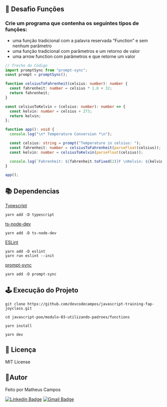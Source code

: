## 🚀 Desafio Funções
### Crie um programa que contenha os seguintes tipos de funções:
- uma função tradicional com a palavra reservada “Function” e sem nenhum parâmetro
- uma função tradicional com parâmetros e um retorno de valor
- uma arrow function com parâmetros e que retorne um valor

```ts
// Trecho do Código
import promptSync from "prompt-sync";
const prompt = promptSync();

function celsiusToFahrenheit(celsius: number): number {
  const fahrenheit: number = celsius * 1.8 + 32;
  return fahrenheit;
}

const celsiusToKelvin = (celsius: number): number => {
  const kelvin: number = celsius + 273;
  return kelvin;
};

function app(): void {
  console.log("\n* Temperature Conversion *\n");

  const celsius: string = prompt("Temperature in celsius: ");
  const fahrenheit: number = celsiusToFahrenheit(parseFloat(celsius));
  const kelvin: number = celsiusToKelvin(parseFloat(celsius));

  console.log(`Fahrenheit: ${fahrenheit.toFixed(2)}F \nKelvin: ${kelvin}K`);
}

app();
```

## 📚 Dependencias
[Typescript](https://www.typescriptlang.org/download)
```
yarn add -D typescript
```
[ts-node-dev](https://www.npmjs.com/package/ts-node-dev)
```
yarn add -D ts-node-dev
```
[ESLint](https://eslint.org/docs/latest/use/getting-started)
```
yarn add -D eslint
yarn run eslint --init
```
[prompt-sync](https://www.npmjs.com/package/prompt-sync) 
```
yarn add -D prompt-sync
```

## 🕹️ Execução do Projeto
``` 
git clone https://github.com/devcodecampos/javascript-training-fap-joyclass.git

cd javascript-poo/modulo-03-utilizando-padroes/functions

yarn install

yarn dev
```

## 📝 Licença <a name="license"></a>
MIT License

## 🤖Autor 
Feito por Matheus Campos

[![Linkedin Badge](https://img.shields.io/badge/-devcodecampos-blue?style=flat-square&logo=Linkedin&logoColor=white&link=https://www.linkedin.com/in/devcodecampos/)](https://www.linkedin.com/in/devcodecampos/) 
[![Gmail Badge](https://img.shields.io/badge/-devcodecampos-c14438?style=flat-square&logo=Gmail&logoColor=white&link=mailto:devcodecampos@gmail.com)](mailto:devcodecampos@gmail.com)